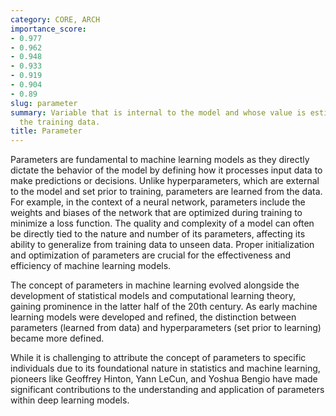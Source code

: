 ```yaml
---
category: CORE, ARCH
importance_score:
- 0.977
- 0.962
- 0.948
- 0.933
- 0.919
- 0.904
- 0.89
slug: parameter
summary: Variable that is internal to the model and whose value is estimated from
  the training data.
title: Parameter
---
```


Parameters are fundamental to machine learning models as they directly dictate the behavior of the model by defining how it processes input data to make predictions or decisions. Unlike hyperparameters, which are external to the model and set prior to training, parameters are learned from the data. For example, in the context of a neural network, parameters include the weights and biases of the network that are optimized during training to minimize a loss function. The quality and complexity of a model can often be directly tied to the nature and number of its parameters, affecting its ability to generalize from training data to unseen data. Proper initialization and optimization of parameters are crucial for the effectiveness and efficiency of machine learning models.

The concept of parameters in machine learning evolved alongside the development of statistical models and computational learning theory, gaining prominence in the latter half of the 20th century. As early machine learning models were developed and refined, the distinction between parameters (learned from data) and hyperparameters (set prior to learning) became more defined.

While it is challenging to attribute the concept of parameters to specific individuals due to its foundational nature in statistics and machine learning, pioneers like Geoffrey Hinton, Yann LeCun, and Yoshua Bengio have made significant contributions to the understanding and application of parameters within deep learning models.